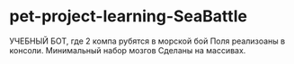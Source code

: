 # pet-project-learning-SeaBattle
УЧЕБНЫЙ БОТ, где 2 компа рубятся в морской бой
Поля реализоаны в консоли.
Минимальный набор мозгов
Сделаны на массивах.
